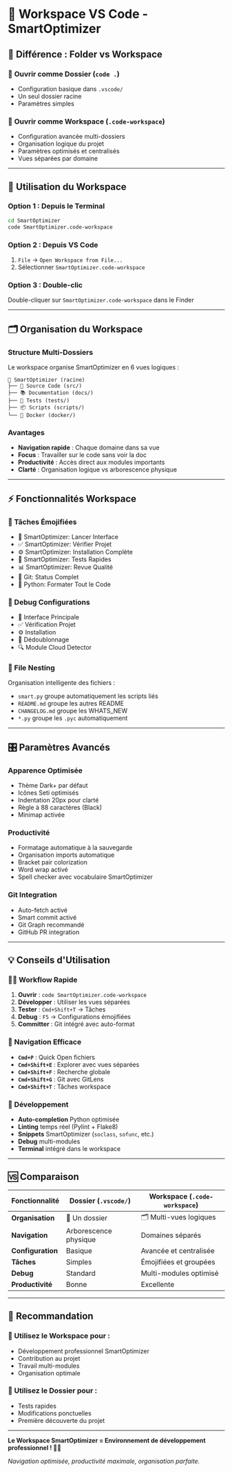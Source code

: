 # 🏢 Workspace VS Code - SmartOptimizer

## 🎯 Différence : Folder vs Workspace

### 📁 **Ouvrir comme Dossier** (`code .`)
- Configuration basique dans `.vscode/`
- Un seul dossier racine
- Paramètres simples

### 🏢 **Ouvrir comme Workspace** (`.code-workspace`)
- Configuration avancée multi-dossiers
- Organisation logique du projet
- Paramètres optimisés et centralisés
- Vues séparées par domaine

---

## 🚀 Utilisation du Workspace

### **Option 1 : Depuis le Terminal**
```bash
cd SmartOptimizer
code SmartOptimizer.code-workspace
```

### **Option 2 : Depuis VS Code**
1. `File` → `Open Workspace from File...`
2. Sélectionner `SmartOptimizer.code-workspace`

### **Option 3 : Double-clic**
Double-cliquer sur `SmartOptimizer.code-workspace` dans le Finder

---

## 🗂️ Organisation du Workspace

### **Structure Multi-Dossiers**
Le workspace organise SmartOptimizer en 6 vues logiques :

```
📁 SmartOptimizer (racine)
├── 📁 Source Code (src/)
├── 📚 Documentation (docs/)
├── 🧪 Tests (tests/)
├── 📦 Scripts (scripts/)
└── 🐳 Docker (docker/)
```

### **Avantages**
- **Navigation rapide** : Chaque domaine dans sa vue
- **Focus** : Travailler sur le code sans voir la doc
- **Productivité** : Accès direct aux modules importants
- **Clarté** : Organisation logique vs arborescence physique

---

## ⚡ Fonctionnalités Workspace

### **🎨 Tâches Émojifiées**
- 🚀 SmartOptimizer: Lancer Interface
- ✅ SmartOptimizer: Vérifier Projet  
- ⚙️ SmartOptimizer: Installation Complète
- 🧪 SmartOptimizer: Tests Rapides
- 📊 SmartOptimizer: Revue Qualité
- 🔄 Git: Status Complet
- 🎨 Python: Formater Tout le Code

### **🐛 Debug Configurations**
- 🚀 Interface Principale
- ✅ Vérification Projet
- ⚙️ Installation
- 🔧 Dédoublonnage
- 🔍 Module Cloud Detector

### **📂 File Nesting**
Organisation intelligente des fichiers :
- `smart.py` groupe automatiquement les scripts liés
- `README.md` groupe les autres README
- `CHANGELOG.md` groupe les WHATS_NEW
- `*.py` groupe les `.pyc` automatiquement

---

## 🎛️ Paramètres Avancés

### **Apparence Optimisée**
- Thème Dark+ par défaut
- Icônes Seti optimisés
- Indentation 20px pour clarté
- Règle à 88 caractères (Black)
- Minimap activée

### **Productivité**
- Formatage automatique à la sauvegarde
- Organisation imports automatique
- Bracket pair colorization
- Word wrap activé
- Spell checker avec vocabulaire SmartOptimizer

### **Git Integration**
- Auto-fetch activé
- Smart commit activé
- Git Graph recommandé
- GitHub PR integration

---

## 💡 Conseils d'Utilisation

### **🏃‍♂️ Workflow Rapide**
1. **Ouvrir** : `code SmartOptimizer.code-workspace`
2. **Développer** : Utiliser les vues séparées
3. **Tester** : `Cmd+Shift+T` → Tâches
4. **Debug** : `F5` → Configurations émojifiées
5. **Committer** : Git intégré avec auto-format

### **🎯 Navigation Efficace**
- **`Cmd+P`** : Quick Open fichiers
- **`Cmd+Shift+E`** : Explorer avec vues séparées
- **`Cmd+Shift+F`** : Recherche globale
- **`Cmd+Shift+G`** : Git avec GitLens
- **`Cmd+Shift+T`** : Tâches workspace

### **🔧 Développement**
- **Auto-completion** Python optimisée
- **Linting** temps réel (Pylint + Flake8)
- **Snippets** SmartOptimizer (`soclass`, `sofunc`, etc.)
- **Debug** multi-modules
- **Terminal** intégré dans le workspace

---

## 🆚 Comparaison

| Fonctionnalité | Dossier (`.vscode/`) | Workspace (`.code-workspace`) |
|---|---|---|
| **Organisation** | 📁 Un dossier | 🗂️ Multi-vues logiques |
| **Navigation** | Arborescence physique | Domaines séparés |
| **Configuration** | Basique | Avancée et centralisée |
| **Tâches** | Simples | Émojifiées et groupées |
| **Debug** | Standard | Multi-modules optimisé |
| **Productivité** | Bonne | Excellente |

---

## 🎉 Recommandation

### **💎 Utilisez le Workspace pour :**
- Développement professionnel SmartOptimizer
- Contribution au projet
- Travail multi-modules
- Organisation optimale

### **📁 Utilisez le Dossier pour :**
- Tests rapides
- Modifications ponctuelles
- Première découverte du projet

---

**Le Workspace SmartOptimizer = Environnement de développement professionnel ! 🏢🚀**

*Navigation optimisée, productivité maximale, organisation parfaite.*